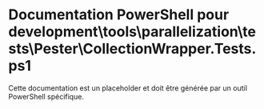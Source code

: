 # Documentation PowerShell pour development\tools\parallelization\tests\Pester\CollectionWrapper.Tests.ps1

Cette documentation est un placeholder et doit être générée par un outil PowerShell spécifique.
